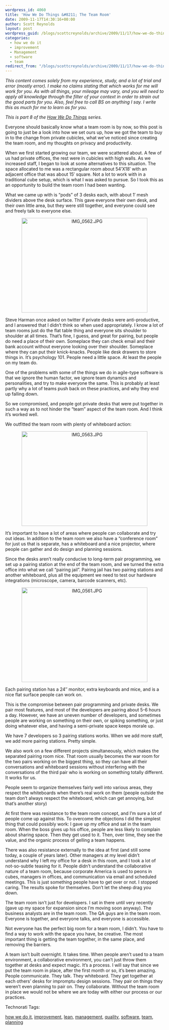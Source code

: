 ```yaml
---
wordpress_id: 4060
title: 'How We Do Things &#8211; The Team Room'
date: 2009-11-17T14:30:16+00:00
author: Scott Reynolds
layout: post
wordpress_guid: /blogs/scottcreynolds/archive/2009/11/17/how-we-do-things-the-team-room.aspx
categories:
  - how we do it
  - improvement
  - Management
  - software
  - team
redirect_from: "/blogs/scottcreynolds/archive/2009/11/17/how-we-do-things-the-team-room.aspx/"
---
```

_This content comes solely from my experience, study, and a lot of trial and error (mostly error). I make no claims stating that which works for me will work for you. As with all things, your mileage may vary, and you will need to apply all knowledge through the filter of your context in order to strain out the good parts for you. Also, feel free to call BS on anything I say. I write this as much for me to learn as for you._

_This is part 8 of the [How We Do Things](http://www.lostechies.com/blogs/scottcreynolds/archive/2009/10/04/how-we-do-things-preamble-and-contents.aspx) series._

Everyone should basically know what a team room is by now, so this post is going to just be a look into how we set ours up, how we got the team to buy in to the change from private cubicles, what we&#8217;ve noticed since creating the team room, and my thoughts on privacy and productivity.

When we first started growing our team, we were scattered about. A few of us had private offices, the rest were in cubicles with high walls. As we increased staff, I began to look at some alternatives to this situation. The space allocated to me was a rectangular room about 54&#8217;X18&#8242; with an adjacent office that was about 15&#8242; square. Not a lot to work with in a traditional cube setup, which is what I was asked to pursue. So I took this as an opportunity to build the team room I had been wanting.

What we came up with is &#8220;pods&#8221; of 3 desks each, with about 1&#8242; mesh dividers above the desk surface. This gave everyone their own desk, and their own little area, but they were still together, and everyone could see and freely talk to everyone else.

<div style="text-align:center">
  <img src="http://lostechies.com/content/scottreynolds/uploads/2011/03/IMG_0562.JPG" alt="IMG_0562.JPG" border="0" width="400" height="300" />
</div>

Steve Harman once asked on twitter if private desks were anti-productive, and I answered that I didn&#8217;t think so when used appropriately. I know a lot of team rooms just do the flat table thing and everyone sits shoulder to shoulder at all times. That&#8217;s fine, I guess, and great for pairing, but people do need a place of their own. Someplace they can check email and their bank account without everyone looking over their shoulder. Someplace where they can put their knick-knacks. People like desk drawers to store things in. It&#8217;s psychology 101. People need a little space. At least the people on my team do.

One of the problems with some of the things we do in agile-type software is that we ignore the human factor, we ignore team dynamics and personalities, and try to make everyone the same. This is probably at least partly why a lot of teams push back on these practices, and why they end up falling down.

So we compromised, and people got private desks that were put together in such a way as to not hinder the &#8220;team&#8221; aspect of the team room. And I think it&#8217;s worked well.

We outfitted the team room with plenty of whiteboard action:

<div style="text-align:center">
  <img src="http://lostechies.com/content/scottreynolds/uploads/2011/03/IMG_0563.JPG" alt="IMG_0563.JPG" border="0" width="400" height="300" />
</div>

It&#8217;s important to have a lot of areas where people can collaborate and try out ideas. In addition to the team room we also have a &#8220;conference room&#8221; for just us that is separate, has a whiteboard and a nice projector, where people can gather and do design and planning sessions.

Since the desks aren&#8217;t really conducive to long-term pair programming, we set up a pairing station at the end of the team room, and we turned the extra office into what we call &#8220;pairing jail&#8221;. Pairing jail has two pairing stations and another whiteboard, plus all the equipment we need to test our hardware integrations (microscope, camera, barcode scanners, etc). 

<div style="text-align:center">
  <img src="http://lostechies.com/content/scottreynolds/uploads/2011/03/IMG_0561.JPG" alt="IMG_0561.JPG" border="0" width="400" height="300" />
</div>

Each pairing station has a 24&#8243; monitor, extra keyboards and mice, and is a nice flat surface people can work on.

This is the compromise between pair programming and private desks. We pair most features, and most of the developers are pairing about 5-6 hours a day. However, we have an uneven number of developers, and sometimes people are working on something on their own, or spiking something, or just doing whatever else, and having a semi-private space keeps morale up.

We have 7 developers so 3 pairing stations works. When we add more staff, we add more pairing stations. Pretty simple.

We also work on a few different projects simultaneously, which makes the separated pairing room nice. That room usually becomes the war room for the two pairs working on the biggest thing, so they can have all their conversations and whiteboard sessions without interfering with the conversations of the third pair who is working on something totally different. It works for us.

People seem to organize themselves fairly well into various areas, they respect the whiteboards when there&#8217;s real work on them (people outside the team don&#8217;t always respect the whiteboard, which can get annoying, but that&#8217;s another story)

At first there was resistance to the team room concept, and I&#8217;m sure a lot of people come up against this. To overcome the objections I did the simplest thing that could possibly work: I gave up my office and sat in the team room. When the boss gives up his office, people are less likely to complain about sharing space. Then they get used to it. Then, over time, they see the value, and the organic process of gelling a team happens.

There was also resistance externally to the idea at first (and still some today, a couple of years later). Other managers at my level didn&#8217;t understand why I left my office for a desk in this room, and I took a lot of not-so-subtle teasing for it. People didn&#8217;t understand the collaborative nature of a team room, because corporate America is used to peons in cubes, managers in offices, and communication via email and scheduled meetings. This is just something people have to get over or not. I stopped caring. The results spoke for themselves. Don&#8217;t let the sheep drag you down.

The team room isn&#8217;t just for developers. I sat in there until very recently (gave up my space for expansion since I&#8217;m moving soon anyway). The business analysts are in the team room. The QA guys are in the team room. Everyone is together, and everyone talks, and everyone is accessible.

Not everyone has the perfect big room for a team room, I didn&#8217;t. You have to find a way to work with the space you have, be creative. The most important thing is getting the team together, in the same place, and removing the barriers.

A team isn&#8217;t built overnight. It takes time. When people aren&#8217;t used to a team environment, a collaborative environment, you can&#8217;t just throw them together at desks and expect magic. It&#8217;s a process. I will say that since we put the team room in place, after the first month or so, it&#8217;s been amazing. People communicate. They talk. They whiteboard. They get together at each others&#8217; desks for impromptu design sessions. They pair on things they weren&#8217;t even planning to pair on. They collaborate. Without the team room in place we would not be where we are today with either our process or our practices.

<!-- Technorati Tags Start -->

Technorati Tags:
  
<a href="http://technorati.com/tag/how                   2e                  17o                   9t" rel="tag">how we do it</a>, <a href="http://technorati.com/tag/improvement" rel="tag">improvement</a>, <a href="http://technorati.com/tag/lean" rel="tag">lean</a>, <a href="http://technorati.com/tag/management" rel="tag">management</a>, <a href="http://technorati.com/tag/quality" rel="tag">quality</a>, <a href="http://technorati.com/tag/software" rel="tag">software</a>, <a href="http://technorati.com/tag/team" rel="tag">team</a>, <a href="http://technorati.com/tag/planning" rel="tag">planning</a> 

<!-- Technorati Tags End -->